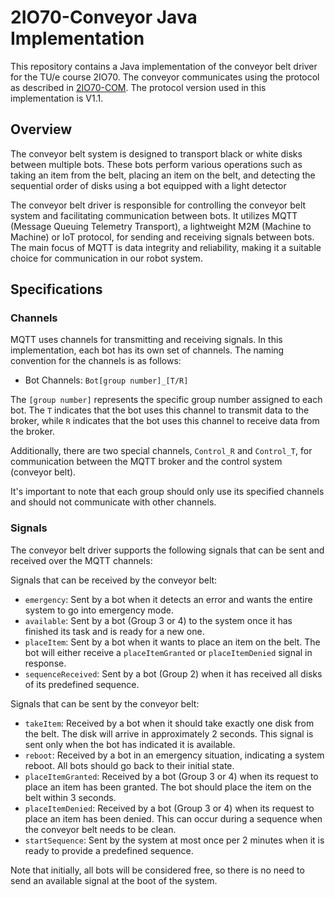 # 2IO70-Conveyor Java Implementation

This repository contains a Java implementation of the conveyor belt driver for the TU/e course 2IO70. The conveyor communicates using the protocol as described in [2IO70-COM](https://github.com/JelleBootsma/2IO70-COM). The protocol version used in this implementation is V1.1.

## Overview
 The conveyor belt system is designed to transport black or white disks between multiple bots. These bots perform various operations such as taking an item from the belt, placing an item on the belt, and detecting the sequential order of disks using a bot equipped with a light detector
 
The conveyor belt driver is responsible for controlling the conveyor belt system and facilitating communication between bots. It utilizes MQTT (Message Queuing Telemetry Transport), a lightweight M2M (Machine to Machine) or IoT protocol, for sending and receiving signals between bots. The main focus of MQTT is data integrity and reliability, making it a suitable choice for communication in our robot system.

## Specifications

### Channels

MQTT uses channels for transmitting and receiving signals. In this implementation, each bot has its own set of channels. The naming convention for the channels is as follows:

- Bot Channels: `Bot[group number]_[T/R]`

The `[group number]` represents the specific group number assigned to each bot. The `T` indicates that the bot uses this channel to transmit data to the broker, while `R` indicates that the bot uses this channel to receive data from the broker.

Additionally, there are two special channels, `Control_R` and `Control_T`, for communication between the MQTT broker and the control system (conveyor belt).

It's important to note that each group should only use its specified channels and should not communicate with other channels.

### Signals

The conveyor belt driver supports the following signals that can be sent and received over the MQTT channels:

Signals that can be received by the conveyor belt:

- `emergency`: Sent by a bot when it detects an error and wants the entire system to go into emergency mode.
- `available`: Sent by a bot (Group 3 or 4) to the system once it has finished its task and is ready for a new one.
- `placeItem`: Sent by a bot when it wants to place an item on the belt. The bot will either receive a `placeItemGranted` or `placeItemDenied` signal in response.
- `sequenceReceived`: Sent by a bot (Group 2) when it has received all disks of its predefined sequence.

Signals that can be sent by the conveyor belt:

- `takeItem`: Received by a bot when it should take exactly one disk from the belt. The disk will arrive in approximately 2 seconds. This signal is sent only when the bot has indicated it is available.
- `reboot`: Received by a bot in an emergency situation, indicating a system reboot. All bots should go back to their initial state.
- `placeItemGranted`: Received by a bot (Group 3 or 4) when its request to place an item has been granted. The bot should place the item on the belt within 3 seconds.
- `placeItemDenied`: Received by a bot (Group 3 or 4) when its request to place an item has been denied. This can occur during a sequence when the conveyor belt needs to be clean.
- `startSequence`: Sent by the system at most once per 2 minutes when it is ready to provide a predefined sequence.

Note that initially, all bots will be considered free, so there is no need to send an available signal at the boot of the system.
